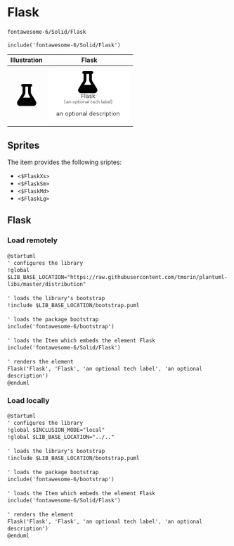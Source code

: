 # Flask


```text
fontawesome-6/Solid/Flask
```

```text
include('fontawesome-6/Solid/Flask')
```



| Illustration | Flask |
| :---: | :---: |
| ![illustration for Illustration](../../fontawesome-6/Solid/Flask.png) | ![illustration for Flask](../../fontawesome-6/Solid/Flask.Local.png) |



## Sprites
The item provides the following sriptes:

- `<$FlaskXs>`
- `<$FlaskSm>`
- `<$FlaskMd>`
- `<$FlaskLg>`





## Flask

### Load remotely
```plantuml
@startuml
' configures the library
!global $LIB_BASE_LOCATION="https://raw.githubusercontent.com/tmorin/plantuml-libs/master/distribution"

' loads the library's bootstrap
!include $LIB_BASE_LOCATION/bootstrap.puml

' loads the package bootstrap
include('fontawesome-6/bootstrap')

' loads the Item which embeds the element Flask
include('fontawesome-6/Solid/Flask')

' renders the element
Flask('Flask', 'Flask', 'an optional tech label', 'an optional description')
@enduml
```

### Load locally
```plantuml
@startuml
' configures the library
!global $INCLUSION_MODE="local"
!global $LIB_BASE_LOCATION="../.."

' loads the library's bootstrap
!include $LIB_BASE_LOCATION/bootstrap.puml

' loads the package bootstrap
include('fontawesome-6/bootstrap')

' loads the Item which embeds the element Flask
include('fontawesome-6/Solid/Flask')

' renders the element
Flask('Flask', 'Flask', 'an optional tech label', 'an optional description')
@enduml
```


